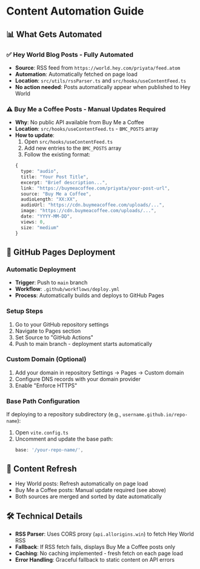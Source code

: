 # Content Automation Guide

## 📊 What Gets Automated

### ✅ Hey World Blog Posts - **Fully Automated**
- **Source**: RSS feed from `https://world.hey.com/priyata/feed.atom`
- **Automation**: Automatically fetched on page load
- **Location**: `src/utils/rssParser.ts` and `src/hooks/useContentFeed.ts`
- **No action needed**: Posts automatically appear when published to Hey World

### ⚠️ Buy Me a Coffee Posts - **Manual Updates Required**
- **Why**: No public API available from Buy Me a Coffee
- **Location**: `src/hooks/useContentFeed.ts` - `BMC_POSTS` array
- **How to update**:
  1. Open `src/hooks/useContentFeed.ts`
  2. Add new entries to the `BMC_POSTS` array
  3. Follow the existing format:
  ```typescript
  {
    type: "audio",
    title: "Your Post Title",
    excerpt: "Brief description...",
    link: "https://buymeacoffee.com/priyata/your-post-url",
    source: "Buy Me a Coffee",
    audioLength: "XX:XX",
    audioUrl: "https://cdn.buymeacoffee.com/uploads/...",
    image: "https://cdn.buymeacoffee.com/uploads/...",
    date: "YYYY-MM-DD",
    views: 0,
    size: "medium"
  }
  ```

## 🚀 GitHub Pages Deployment

### Automatic Deployment
- **Trigger**: Push to `main` branch
- **Workflow**: `.github/workflows/deploy.yml`
- **Process**: Automatically builds and deploys to GitHub Pages

### Setup Steps
1. Go to your GitHub repository settings
2. Navigate to Pages section
3. Set Source to "GitHub Actions"
4. Push to main branch - deployment starts automatically

### Custom Domain (Optional)
1. Add your domain in repository Settings → Pages → Custom domain
2. Configure DNS records with your domain provider
3. Enable "Enforce HTTPS"

### Base Path Configuration
If deploying to a repository subdirectory (e.g., `username.github.io/repo-name`):
1. Open `vite.config.ts`
2. Uncomment and update the base path:
   ```typescript
   base: '/your-repo-name/',
   ```

## 🔄 Content Refresh
- Hey World posts: Refresh automatically on page load
- Buy Me a Coffee posts: Manual update required (see above)
- Both sources are merged and sorted by date automatically

## 🛠️ Technical Details
- **RSS Parser**: Uses CORS proxy (`api.allorigins.win`) to fetch Hey World RSS
- **Fallback**: If RSS fetch fails, displays Buy Me a Coffee posts only
- **Caching**: No caching implemented - fresh fetch on each page load
- **Error Handling**: Graceful fallback to static content on API errors
